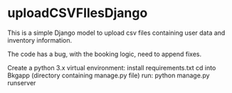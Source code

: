 # uploadCSVFIlesDjango
This is a simple Django model to upload csv files containing user data and inventory information.

The code has a bug, with the booking logic, need to append fixes.

Create a python 3.x virtual environment:
install requirements.txt
cd into Bkgapp (directory containing manage.py file)
run: python manage.py runserver
